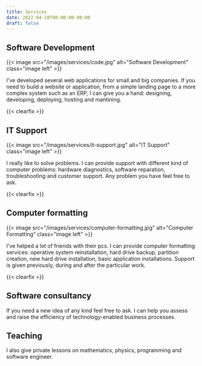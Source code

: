 ```yaml
---
title: Services
date: 2022-04-10T00:00:00-00:00
draft: false
---
```


## Software Development

{{< image src="/images/services/code.jpg" alt="Software Development" class="image left" >}}

I've developed several web applications for small and big companies. If you need to build a website or application, from a simple landing page to a more complex system such as an ERP, I can give you a hand: designing, developing, deploying, hosting and mantining.

{{< clearfix >}}

## IT Support

{{< image src="/images/services/it-support.jpg" alt="IT Support" class="image left" >}}

I really like to solve problems. I can provide support with different kind of computer problems: hardware diagnostics, software reparation, troubleshooting and customer support. Any problem you have feel free to ask.

{{< clearfix >}}

## Computer formatting

{{< image src="/images/services/computer-formatting.jpg" alt="Computer Formatting" class="image left" >}}

I've helped a lot of friends with their pcs. I can provide computer formatting services: operative system reinstallation, hard drive backup, partition creation, new hard drive installation, basic application installations. Support is given previously, during and after the particular work.

{{< clearfix >}}

## Software consultancy

If you need a new idea of any kind feel free to ask. I can help you assess and raise the efficiency of technology-enabled business processes.

## Teaching

I also give private lessons on mathematics, physics, programming and software engineer. 